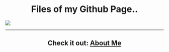 <h1 align="center">Files of my Github Page..</h1>
  
<img src="https://c.tenor.com/DQ178WzgSG8AAAAd/dog-pug.gif">
  
<hr>
<h2 align="center">Check it out: <a href="https://imnethmina.github.io/about/">About Me</a></h2>
